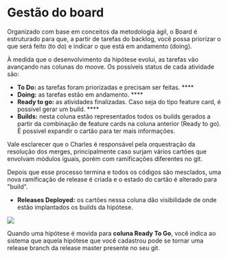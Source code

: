 # Gestão do board

Organizado com base em conceitos da metodologia ágil, o Board é estruturado para que, a partir de tarefas do backlog, você possa priorizar o que será feito \(to do\) e indicar o que está em andamento \(doing\).

À medida que o desenvolvimento da hipótese evolui, as tarefas vão avançando nas colunas do moove. Os possíveis status de cada atividade são:

* **To Do:** as tarefas foram priorizadas e precisam ser feitas. ****
* **Doing:** as tarefas estão em andamento. ****
* **Ready to go:** as atividades finalizadas. Caso seja do tipo feature card, é possível gerar um build. ****
* **Builds:** nesta coluna estão representados todos os builds gerados a partir da combinação de feature cards na coluna anterior \(Ready to go\). É possível expandir o cartão para ter mais informações.

Vale esclarecer que o Charles é responsável pela orquestração da resolução dos merges, principalmente caso surjam vários cartões que envolvam módulos iguais, porém com ramificações diferentes no git. 

Depois que esse processo termina e todos os códigos são mesclados, uma nova ramificação de release é criada e o estado do cartão é alterado para "build".

* **Releases Deployed:** os cartões nessa coluna dão visibilidade de onde estão implantados os builds da hipótese.

![](https://lh6.googleusercontent.com/da5Jdg51wg8EAIJaGTvt9VsAzdn00RIBNJxieqhSVsPVzdS_bo066rGVvk_Olne6O-Jk_oaVT88EFbqPUvtsKdEZ_7mnreLadEmM2_R1Sm2GV3-tuWMXkW0EGZwpjJ3BytFKGwsI)

Quando uma hipótese  é movida para **coluna Ready To Go**, você indica ao sistema que aquela hipótese que você cadastrou pode se tornar uma release branch da release master presente no seu git. 

